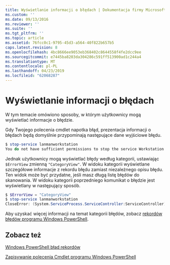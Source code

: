 ```yaml
---
title: Wyświetlanie informacji o błędach | Dokumentacja firmy Microsoft
ms.custom: ''
ms.date: 09/13/2016
ms.reviewer: ''
ms.suite: ''
ms.tgt_pltfrm: ''
ms.topic: article
ms.assetid: 76fcc0c1-9795-45d3-a564-40f822b657b5
caps.latest.revision: 8
ms.openlocfilehash: 4bc8666ee9053eb368402c8644558f4fe2dcc9ee
ms.sourcegitcommit: e7445ba8203da304286c591ff513900ad1c244a4
ms.translationtype: MT
ms.contentlocale: pl-PL
ms.lasthandoff: 04/23/2019
ms.locfileid: "62068287"
---
```

# <a name="displaying-error-information"></a>Wyświetlanie informacji o błędach

W tym temacie omówiono sposoby, w którym użytkownicy mogą wyświetlać informacje o błędzie.

Gdy Twojego polecenia cmdlet napotka błąd, prezentacja informacji o błędach będą domyślnie przypominają następujące dane wyjściowe błędu.

```powershell
$ stop-service lanmanworkstation
You do not have sufficient permissions to stop the service Workstation.
```

Jednak użytkownicy mogą wyświetlać błędy według kategorii, ustawiając `$ErrorView` zmienną `"CategoryView"`. W widoku kategorii wyświetlane szczegółowe informacje z rekordu błędu zamiast niezależnego opisu błędu. Ten widok może być przydatne, jeśli masz długą listę błędów do skanowania. W widoku kategorii poprzedniego komunikat o błędzie jest wyświetlany w następujący sposób.

```powershell
$ $ErrorView = "CategoryView"
$ stop-service lanmanworkstation
CloseError: (System.ServiceProcess.ServiceController:ServiceController) [stop-service], ServiceCommandException
```

Aby uzyskać więcej informacji na temat kategorii błędów, zobacz [rekordów błędów programu Windows PowerShell](./windows-powershell-error-records.md).

## <a name="see-also"></a>Zobacz też

[Windows PowerShell błąd rekordów](./windows-powershell-error-records.md)

[Zapisywanie polecenia Cmdlet programu Windows PowerShell](./writing-a-windows-powershell-cmdlet.md)
